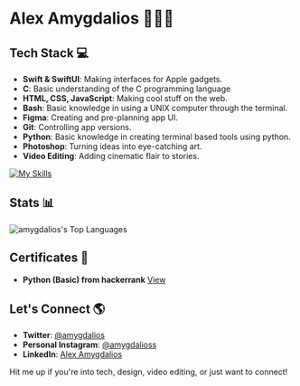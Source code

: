 # Alex Amygdalios 👨🏻‍💻

## Tech Stack 💻

- **Swift & SwiftUI**: Making interfaces for Apple gadgets.
- **C**: Basic understanding of the C programming language
- **HTML, CSS, JavaScript**: Making cool stuff on the web.
- **Bash**: Basic knowledge in using a UNIX computer through the terminal.
- **Figma**: Creating and pre-planning app UI.
- **Git**: Controlling app versions.
- **Python**: Basic knowledge in creating terminal based tools using python.
- **Photoshop**: Turning ideas into eye-catching art.
- **Video Editing**: Adding cinematic flair to stories.

[![My Skills](https://skillicons.dev/icons?i=c,mint,apple,bash,figma,ps,git,github,raspberrypi,linux,notion,py,swift,vscode,firebase&perline=5)](https://skillicons.dev)

## Stats 📊
![amygdalios's Top Languages](https://github-readme-stats.vercel.app/api/top-langs/?username=amygdalios&theme=monokai&show_icons=true&hide_border=false&layout=compact)


## Certificates 📜
- **Python (Basic) from hackerrank** [View](https://www.hackerrank.com/certificates/4ff987be7b7e)

## Let's Connect 🌎

- **Twitter**: [@amygdalios](https://twitter.com/amygdalios)
- **Personal Instagram**: [@amygdalioss](https://www.instagram.com/amygdalioss/)
- **LinkedIn**: [Alex Amygdalios](https://www.linkedin.com/in/%CE%B1%CE%BB%CE%AD%CE%BE%CE%B1%CE%BD%CE%B4%CF%81%CE%BF%CF%82-%CE%B1%CE%BC%CF%85%CE%B3%CE%B4%CE%B1%CE%BB%CE%B9%CF%8C%CF%82-525308283/)

Hit me up if you're into tech, design, video editing, or just want to connect!
